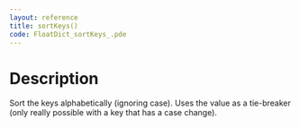 ```yaml
---
layout: reference
title: sortKeys()
code: FloatDict_sortKeys_.pde
---
```


# Description

Sort the keys alphabetically (ignoring case). Uses the value as 
a tie-breaker (only really possible with a key that has a case change).


